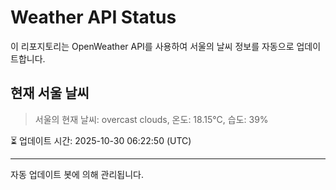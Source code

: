 
# Weather API Status

이 리포지토리는 OpenWeather API를 사용하여 서울의 날씨 정보를 자동으로 업데이트합니다.

## 현재 서울 날씨
> 서울의 현재 날씨: overcast clouds, 온도: 18.15°C, 습도: 39%

⏳ 업데이트 시간: 2025-10-30 06:22:50 (UTC)

---
자동 업데이트 봇에 의해 관리됩니다.

